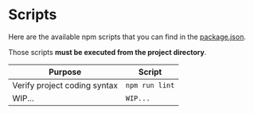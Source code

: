 # Scripts

Here are the available npm scripts that you can find in the [package.json](https://github.com/leon-ai/leon/blob/develop/package.json).

Those scripts **must be executed from the project directory**.

| Purpose                                 | Script             |
| ----------------------------------------|--------------------|
| Verify project coding syntax            | `npm run lint`       |
| WIP...            | `WIP...`       |
